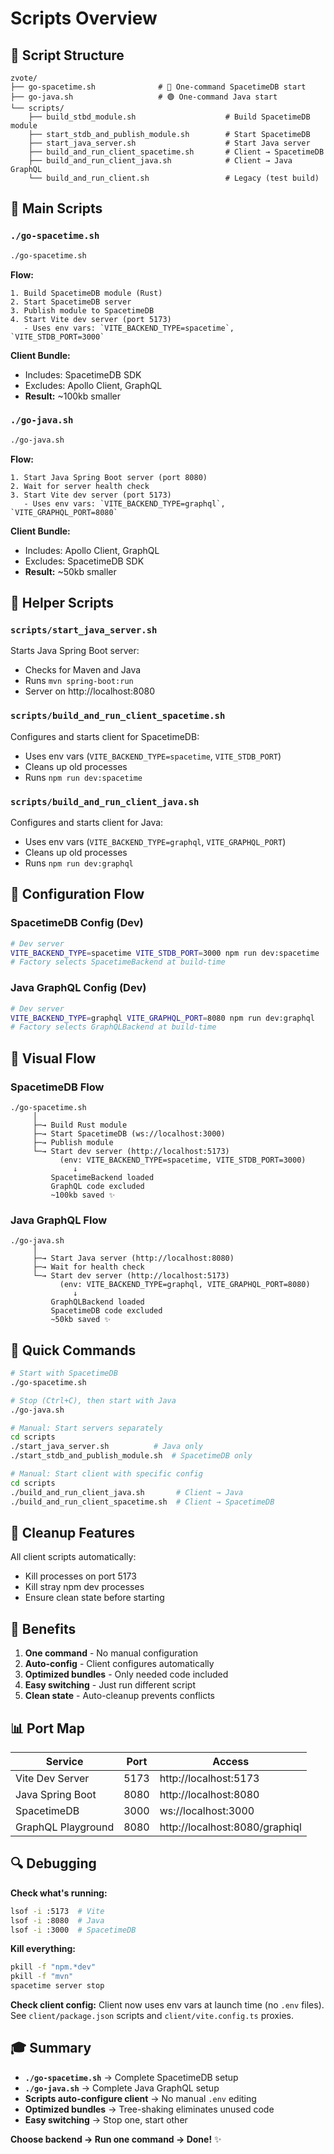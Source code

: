 # Scripts Overview

## 📁 Script Structure

```
zvote/
├── go-spacetime.sh              # 🔵 One-command SpacetimeDB start
├── go-java.sh                   # 🟢 One-command Java start
└── scripts/
    ├── build_stbd_module.sh                    # Build SpacetimeDB module
    ├── start_stdb_and_publish_module.sh        # Start SpacetimeDB
    ├── start_java_server.sh                    # Start Java server
    ├── build_and_run_client_spacetime.sh       # Client → SpacetimeDB
    ├── build_and_run_client_java.sh            # Client → Java GraphQL
    └── build_and_run_client.sh                 # Legacy (test build)
```

## 🎯 Main Scripts

### `./go-spacetime.sh`

```bash
./go-spacetime.sh
```

**Flow:**
```
1. Build SpacetimeDB module (Rust)
2. Start SpacetimeDB server
3. Publish module to SpacetimeDB
4. Start Vite dev server (port 5173)
   - Uses env vars: `VITE_BACKEND_TYPE=spacetime`, `VITE_STDB_PORT=3000`
```

**Client Bundle:**
- Includes: SpacetimeDB SDK
- Excludes: Apollo Client, GraphQL
- **Result:** ~100kb smaller

### `./go-java.sh`

```bash
./go-java.sh
```

**Flow:**
```
1. Start Java Spring Boot server (port 8080)
2. Wait for server health check
3. Start Vite dev server (port 5173)
   - Uses env vars: `VITE_BACKEND_TYPE=graphql`, `VITE_GRAPHQL_PORT=8080`
```

**Client Bundle:**
- Includes: Apollo Client, GraphQL
- Excludes: SpacetimeDB SDK
- **Result:** ~50kb smaller

## 🔧 Helper Scripts

### `scripts/start_java_server.sh`

Starts Java Spring Boot server:
- Checks for Maven and Java
- Runs `mvn spring-boot:run`
- Server on http://localhost:8080

### `scripts/build_and_run_client_spacetime.sh`

Configures and starts client for SpacetimeDB:
- Uses env vars (`VITE_BACKEND_TYPE=spacetime`, `VITE_STDB_PORT`)
- Cleans up old processes
- Runs `npm run dev:spacetime`

### `scripts/build_and_run_client_java.sh`

Configures and starts client for Java:
- Uses env vars (`VITE_BACKEND_TYPE=graphql`, `VITE_GRAPHQL_PORT`)
- Cleans up old processes
- Runs `npm run dev:graphql`

## 🔄 Configuration Flow

### SpacetimeDB Config (Dev)

```bash
# Dev server
VITE_BACKEND_TYPE=spacetime VITE_STDB_PORT=3000 npm run dev:spacetime
# Factory selects SpacetimeBackend at build-time
```

### Java GraphQL Config (Dev)

```bash
# Dev server
VITE_BACKEND_TYPE=graphql VITE_GRAPHQL_PORT=8080 npm run dev:graphql
# Factory selects GraphQLBackend at build-time
```

## 🎨 Visual Flow

### SpacetimeDB Flow

```
./go-spacetime.sh
     │
     ├─→ Build Rust module
     ├─→ Start SpacetimeDB (ws://localhost:3000)
     ├─→ Publish module
     └─→ Start dev server (http://localhost:5173)
           (env: VITE_BACKEND_TYPE=spacetime, VITE_STDB_PORT=3000)
              ↓
         SpacetimeBackend loaded
         GraphQL code excluded
         ~100kb saved ✨
```

### Java GraphQL Flow

```
./go-java.sh
     │
     ├─→ Start Java server (http://localhost:8080)
     ├─→ Wait for health check
     └─→ Start dev server (http://localhost:5173)
           (env: VITE_BACKEND_TYPE=graphql, VITE_GRAPHQL_PORT=8080)
              ↓
         GraphQLBackend loaded
         SpacetimeDB code excluded
         ~50kb saved ✨
```

## 🚀 Quick Commands

```bash
# Start with SpacetimeDB
./go-spacetime.sh

# Stop (Ctrl+C), then start with Java
./go-java.sh

# Manual: Start servers separately
cd scripts
./start_java_server.sh          # Java only
./start_stdb_and_publish_module.sh  # SpacetimeDB only

# Manual: Start client with specific config
cd scripts
./build_and_run_client_java.sh       # Client → Java
./build_and_run_client_spacetime.sh  # Client → SpacetimeDB
```

## 🧹 Cleanup Features

All client scripts automatically:
- Kill processes on port 5173
- Kill stray npm dev processes
- Ensure clean state before starting

## 🎯 Benefits

1. **One command** - No manual configuration
2. **Auto-config** - Client configures automatically
3. **Optimized bundles** - Only needed code included
4. **Easy switching** - Just run different script
5. **Clean state** - Auto-cleanup prevents conflicts

## 📊 Port Map

| Service | Port | Access |
|---------|------|--------|
| Vite Dev Server | 5173 | http://localhost:5173 |
| Java Spring Boot | 8080 | http://localhost:8080 |
| SpacetimeDB | 3000 | ws://localhost:3000 |
| GraphQL Playground | 8080 | http://localhost:8080/graphiql |

## 🔍 Debugging

**Check what's running:**
```bash
lsof -i :5173  # Vite
lsof -i :8080  # Java
lsof -i :3000  # SpacetimeDB
```

**Kill everything:**
```bash
pkill -f "npm.*dev"
pkill -f "mvn"
spacetime server stop
```

**Check client config:**
Client now uses env vars at launch time (no `.env` files). See `client/package.json` scripts and `client/vite.config.ts` proxies.

## 🎓 Summary

- **`./go-spacetime.sh`** → Complete SpacetimeDB setup
- **`./go-java.sh`** → Complete Java GraphQL setup
- **Scripts auto-configure client** → No manual `.env` editing
- **Optimized bundles** → Tree-shaking eliminates unused code
- **Easy switching** → Stop one, start other

**Choose backend → Run one command → Done!** ✨
